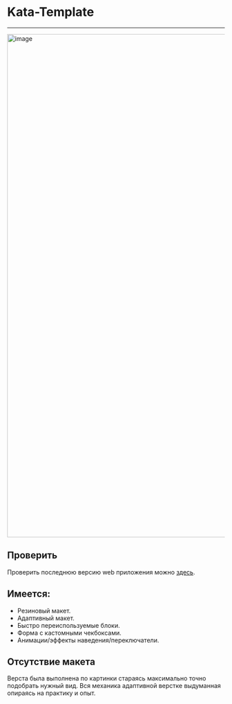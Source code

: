 # Kata-Template

---

<img width="1162" alt="image" src="https://github.com/Binatik/images/assets/47430210/869fcd11-a156-410b-8b51-82d7cbaf0a95">

## Проверить

Проверить последнюю версию web приложения можно [здесь](https://binatik.github.io/kata-template/).

## Имеется:

-   Резиновый макет.
-   Адаптивный макет.
-   Быстро переиспользуемые блоки.
-   Форма с кастомными чекбоксами.
-   Анимации/эффекты наведения/переключатели.

## Отсутствие макета
Верста была выполнена по картинки стараясь максимально точно подобрать нужный вид.
Вся механика адаптивной верстке выдуманная опираясь на практику и опыт.
